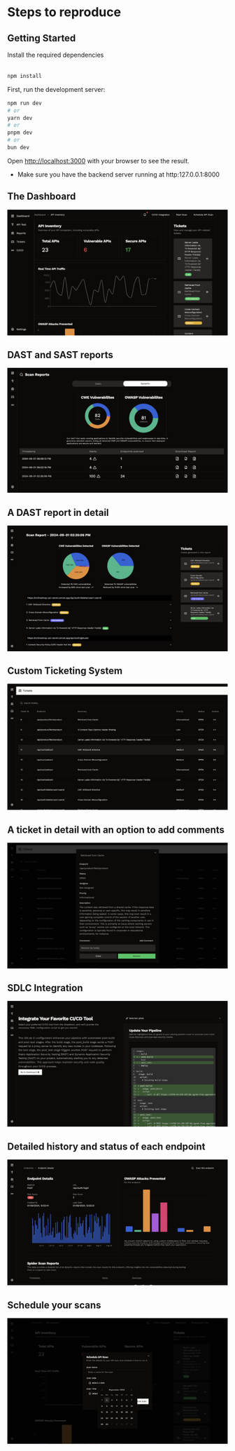 # Steps to reproduce

## Getting Started

Install the required dependencies

```bash

npm install

```

First, run the development server:

```bash
npm run dev
# or
yarn dev
# or
pnpm dev
# or
bun dev
```

Open [http://localhost:3000](http://localhost:3000) with your browser to see the result.

- Make sure you have the backend server running at http:127.0.0.1:8000
## The Dashboard

![The Dashboard](/public/image.png)

## DAST and SAST reports

![DAST and SAST reports](/public/image-7.png)

## A DAST report in detail

![A DAST report in detail](/public/image-1.png)

## Custom Ticketing System

![Custom Ticketing System](/public/image-2.png)

## A ticket in detail with an option to add comments

![A ticket in detail with an option to add comments](/public/image-3.png)

## SDLC Integration

![SDLC Integration](/public/image-4.png)

## Detailed history and status of each endpoint

![Detailed history and status of each endpoint](/public/image-5.png)

## Schedule your scans

![Schedule your scans](/public/image-6.png)
